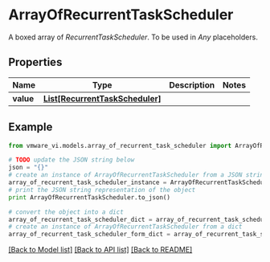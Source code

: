 # ArrayOfRecurrentTaskScheduler

A boxed array of *RecurrentTaskScheduler*. To be used in *Any* placeholders. 

## Properties
Name | Type | Description | Notes
------------ | ------------- | ------------- | -------------
**value** | [**List[RecurrentTaskScheduler]**](RecurrentTaskScheduler.md) |  | 

## Example

```python
from vmware_vi.models.array_of_recurrent_task_scheduler import ArrayOfRecurrentTaskScheduler

# TODO update the JSON string below
json = "{}"
# create an instance of ArrayOfRecurrentTaskScheduler from a JSON string
array_of_recurrent_task_scheduler_instance = ArrayOfRecurrentTaskScheduler.from_json(json)
# print the JSON string representation of the object
print ArrayOfRecurrentTaskScheduler.to_json()

# convert the object into a dict
array_of_recurrent_task_scheduler_dict = array_of_recurrent_task_scheduler_instance.to_dict()
# create an instance of ArrayOfRecurrentTaskScheduler from a dict
array_of_recurrent_task_scheduler_form_dict = array_of_recurrent_task_scheduler.from_dict(array_of_recurrent_task_scheduler_dict)
```
[[Back to Model list]](../README.md#documentation-for-models) [[Back to API list]](../README.md#documentation-for-api-endpoints) [[Back to README]](../README.md)


